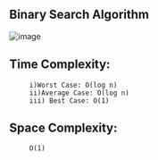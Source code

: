 ## Binary Search Algorithm
![image](https://user-images.githubusercontent.com/71994991/188214097-8c27897a-7b80-4cff-80d5-b3df91690eeb.png)

## Time Complexity:
         i)Worst Case: O(log n)
         ii)Average Case: O(log n)
         iii) Best Case: O(1)
         
## Space Complexity:
         O(1)

